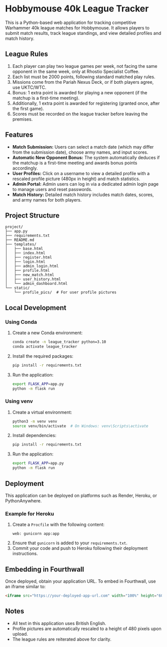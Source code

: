 # Hobbymouse 40k League Tracker

This is a Python-based web application for tracking competitive Warhammer 40k league matches for Hobbymouse. It allows players to submit match results, track league standings, and view detailed profiles and match history.

## League Rules
1. Each player can play two league games per week, not facing the same opponent in the same week, only at Rhostio Specialist Coffee.
2. Each list must be 2000 points, following standard matched play rules.
3. Missions come from the Pariah Nexus Deck, or if both players agree, use UKTC/WTC.
4. Bonus: 1 extra point is awarded for playing a new opponent (if the matchup is a first-time meeting).
5. Additionally, 1 extra point is awarded for registering (granted once, after the first game).
6. Scores must be recorded on the league tracker before leaving the premises.

## Features
- **Match Submission:** Users can select a match date (which may differ from the submission date), choose army names, and input scores.
- **Automatic New Opponent Bonus:** The system automatically deduces if the matchup is a first-time meeting and awards bonus points accordingly.
- **User Profiles:** Click on a username to view a detailed profile with a rescaled profile picture (480px in height) and match statistics.
- **Admin Portal:** Admin users can log in via a dedicated admin login page to manage users and reset passwords.
- **Match History:** Detailed match history includes match dates, scores, and army names for both players.

## Project Structure
```
project/
├── app.py
├── requirements.txt
├── README.md
├── templates/
│   ├── base.html
│   ├── index.html
│   ├── register.html
│   ├── login.html
│   ├── admin_login.html
│   ├── profile.html
│   ├── new_match.html
│   ├── user_history.html
│   └── admin_dashboard.html
└── static/
    └── profile_pics/  # For user profile pictures
```

## Local Development

### Using Conda
1. Create a new Conda environment:
   ```bash
   conda create -n league_tracker python=3.10
   conda activate league_tracker
   ```
2. Install the required packages:
   ```bash
   pip install -r requirements.txt
   ```
3. Run the application:
   ```bash
   export FLASK_APP=app.py
   python -m flask run
   ```

### Using venv
1. Create a virtual environment:
   ```bash
   python3 -m venv venv
   source venv/bin/activate  # On Windows: venv\Scripts\activate
   ```
2. Install dependencies:
   ```bash
   pip install -r requirements.txt
   ```
3. Run the application:
   ```bash
   export FLASK_APP=app.py
   python -m flask run
   ```

## Deployment
This application can be deployed on platforms such as Render, Heroku, or PythonAnywhere.

### Example for Heroku
1. Create a `Procfile` with the following content:
   ```
   web: gunicorn app:app
   ```
2. Ensure that `gunicorn` is added to your `requirements.txt`.
3. Commit your code and push to Heroku following their deployment instructions.

## Embedding in Fourthwall
Once deployed, obtain your application URL. To embed in Fourthwall, use an iframe similar to:

```html
<iframe src="https://your-deployed-app-url.com" width="100%" height="600" frameborder="0"></iframe>
```

## Notes
- All text in this application uses British English.
- Profile pictures are automatically rescaled to a height of 480 pixels upon upload.
- The league rules are reiterated above for clarity.

